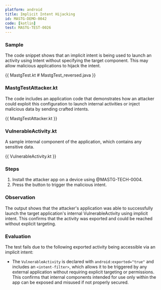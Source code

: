 ```yaml
---
platform: android
title: Implicit Intent Hijacking
id: MASTG-DEMO-0042
code: [kotlin]
test: MASTG-TEST-0026
---
```


### Sample

The code snippet shows that an implicit intent is being used to launch an activity using Intent without specifying the target component. This may allow malicious applications to hijack the intent.

{{ MastgTest.kt # MastgTest_reversed.java }}

### MastgTestAttacker.kt

The code includes an application code that demonstrates how an attacker could exploit this configuration to launch internal activities or inject malicious data by sending crafted intents.

{{ MastgTestAttacker.kt }}

### VulnerableActivity.kt

A sample internal component of the application, which contains any sensitive data.

{{ VulnerableActivity.kt }}

### Steps

1. Install the attacker app on a device using @MASTG-TECH-0004.
2. Press the button to trigger the malicious intent.

### Observation

The output shows that the attacker's application was able to successfully launch the target application's internal VulnerableActivity using implicit intent. This confirms that the activity was exported and could be reached without explicit targeting.

### Evaluation

The test fails due to the following exported activity being accessible via an implicit intent:

- The `VulnerableActivity` is declared with `android:exported="true"` and includes an `<intent-filter>`, which allows it to be triggered by any external application without requiring explicit targeting or permissions. This confirms that internal components intended for use only within the app can be exposed and misused if not properly secured.
